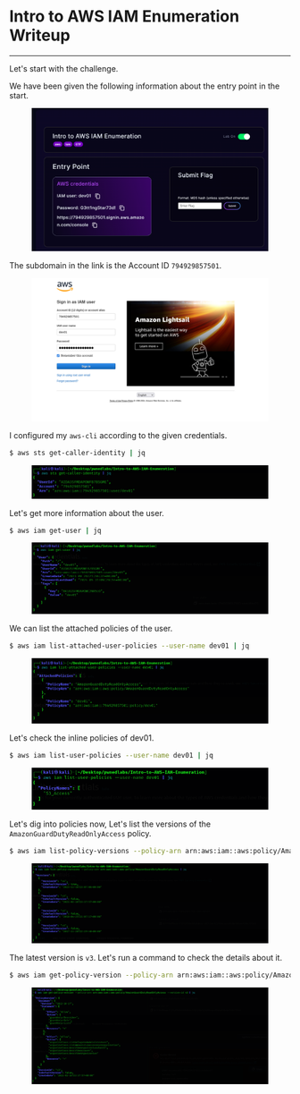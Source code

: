 # Intro to AWS IAM Enumeration Writeup

<hr/>

Let's start with the challenge.

We have been given the following information about the entry point in the start.
<figure><img src="../src/Intro-to-AWS-IAM-Enumeration/entry.png" alt="Information about the entry point."></figure>

The subdomain in the link is the Account ID `794929857501`.
<figure><img src="../src/Intro-to-AWS-IAM-Enumeration/1.png" alt="Logging in to the AWS Console."></figure>

I configured my `aws-cli` according to the given credentials.
```sh
$ aws sts get-caller-identity | jq
```

<figure><img src="../src/Intro-to-AWS-IAM-Enumeration/2.png" alt="Checking the user in aws-cli."></figure>

Let's get more information about the user.
```sh
$ aws iam get-user | jq
```

<figure><img src="../src/Intro-to-AWS-IAM-Enumeration/3.png" alt="Enumerating about the IAM user."></figure>

We can list the attached policies of the user.
```sh
$ aws iam list-attached-user-policies --user-name dev01 | jq
```
<figure><img src="../src/Intro-to-AWS-IAM-Enumeration/4.png" alt="Attached user policies of dev01."></figure>

Let's check the inline policies of dev01.
```sh
$ aws iam list-user-policies --user-name dev01 | jq
```

<figure><img src="../src/Intro-to-AWS-IAM-Enumeration/5.png" alt="Inline policies of dev01."></figure>

Let's dig into policies now, Let's list the versions of the `AmazonGuardDutyReadOnlyAccess` policy.
```sh
$ aws iam list-policy-versions --policy-arn arn:aws:iam::aws:policy/AmazonGuardDutyReadOnlyAccess | jq
```

<figure><img src="../src/Intro-to-AWS-IAM-Enumeration/6.png" alt="Listing the version of GuardDuty policy."></figure>

The latest version is `v3`. Let's run a command to check the details about it.
```sh
$ aws iam get-policy-version --policy-arn arn:aws:iam::aws:policy/AmazonGuardDutyReadOnlyAccess --version-id v3 | jq
```

<figure><img src="../src/Intro-to-AWS-IAM-Enumeration/7.png" alt="Version details about the GuardDuty Policy."></figure>